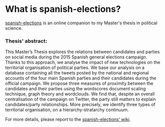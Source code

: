# What is spanish-elections?
[spanish-elections](https://github.com/florence-nocca/spanish-elections) is an online companion to my Master's thesis in political science.

### Thesis' abstract:
This Master’s Thesis explores the relations between candidates and parties on social media during the 2015 Spanish general elections campaign. Thanks to this approach, we analyse the impact of new technologies on the territorial organisation of political parties. We base our analysis on a database containing all the tweets posted by the national and regional accounts of the four main Spanish parties and their candidates during the official campaign. We propose three measures of proximity between the candidates and their parties using the wordscores document scaling technique, graph theory and wordclouds. We find that, despite an overall centralisation of the campaign on Twitter, the party still matters to explain candidates/party relationships. More precisely, we identify three types of territorial organisation, on a hierarchy-stratarchy continuum.

For more details, please report to the [spanish-elections' wiki](https://github.com/florence-nocca/spanish-elections/wiki/).
